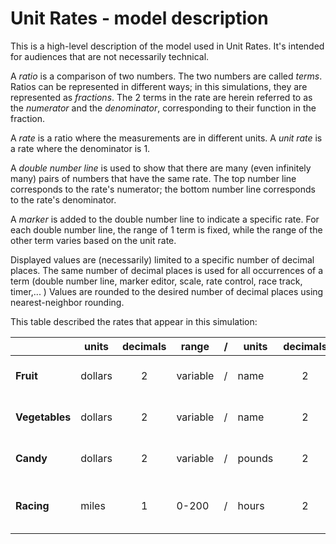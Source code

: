 # Unit Rates - model description

This is a high-level description of the model used in Unit Rates. It's intended for audiences
that are not necessarily technical.

A *ratio* is a comparison of two numbers. The two numbers are called *terms*. Ratios can be represented in different 
ways; in this simulations, they are represented as *fractions*.  The 2 terms in the rate are herein referred to as 
the *numerator* and the *denominator*, corresponding to their function in the fraction. 

A *rate* is a ratio where the measurements are in different units. A *unit rate* is a rate where the denominator is 1.

A *double number line* is used to show that there are many (even infinitely many) pairs of numbers that have
the same rate.  The top number line corresponds to the rate's numerator; the bottom number line corresponds to
the rate's denominator.  

A *marker* is added to the double number line to indicate a specific rate. For each double 
number line, the range of 1 term is fixed, while the range of the other term varies based on the unit rate.
 
Displayed values are (necessarily) limited to a specific number of decimal places. The same number of decimal places
is used for all occurrences of a term (double number line, marker editor, scale, rate control, race track, timer,... )
Values are rounded to the desired number of decimal places using nearest-neighbor rounding.  

This table described the rates that appear in this simulation:

|                | units    | decimals | range    | /   | units  | decimals | range    | example                  |
| -------------- | -------- |:--------:| -------- | --- | ------ |:--------:| -------- | ------------------------ |
| **Fruit**      | dollars  | 2        | variable | /   | name   | 2        | 0-16     | $5.00 / 2.75 Apples      |
| **Vegetables** | dollars  | 2        | variable | /   | name   | 2        | 0-16     | $3.25 / 10.25 Carrots    |
| **Candy**      | dollars  | 2        | variable | /   | pounds | 2        | 0-1.6    | $1.25 / 1.35 pound       |
| **Racing**     | miles    | 1        | 0-200    | /   | hours  | 2        | variable | 105.5 miles / 4.25 hours |

